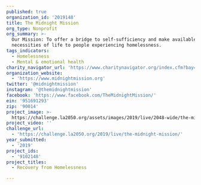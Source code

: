 ```yaml
---
published: true
organization_id: '2019148'
title: The Midnight Mission
org_type: Nonprofit
org_summary: >-
  Our Mission: To offer a bridge to self-sufficiency and make available the
  necessities of life to people experiencing homelessness.
tags_indicators:
  - Homelessness
  - Mental & emotional health
charity_navigator_url: 'https://www.charitynavigator.org/index.cfm?bay=search.profile&ein=951691293'
organization_website:
  - 'https://www.midnightmission.org'
twitter: '@midnightmission'
instagram: '@themidnightmission'
facebook: 'https://www.facebook.com/TheMidnightMission/'
ein: '951691293'
zip: '90014'
project_image: >-
  https://challenge.la2050.org/assets/images/2019/live/2048-wide/the-midnight-mission.jpg
project_video: ''
challenge_url:
  - 'https://challenge.la2050.org/2019/live/the-midnight-mission/'
year_submitted:
  - '2019'
project_ids:
  - '9102148'
project_titles:
  - Recovery from Homelessness

---
```

